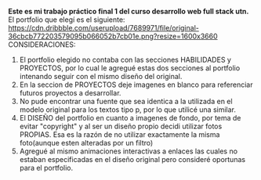 **Este es mi trabajo práctico final 1 del curso desarrollo web full stack utn.**
El portfolio que elegí es el siguiente: https://cdn.dribbble.com/userupload/7689971/file/original-36cbcb772203579095b066052b7cb01e.png?resize=1600x3660
CONSIDERACIONES:
1) El portfolio elegido no contaba con las secciones HABILIDADES y PROYECTOS, por lo cual le agregué estas dos secciones al portfolio intenando seguir con el mismo diseño del original.
2) En la seccion de PROYECTOS deje imagenes en blanco para referenciar futuros proyectos a desarrollar.
3) No pude encontrar una fuente que sea identica a la utilizada en el modelo original para los textos tipo p, por lo que utilicé una similar.
4) El DISEÑO del portfolio en cuanto a imagenes de fondo, por tema de evitar "copyright" y al ser un diseño propio decidi utilizar fotos PROPIAS. Esa es la razón de no utilizar exactamente la misma foto(aunque esten alteradas por un filtro)
5) Agregué al mismo animaciones interactivas a enlaces las cuales no estaban especificadas en el diseño original pero consideré oportunas para el portfolio.
